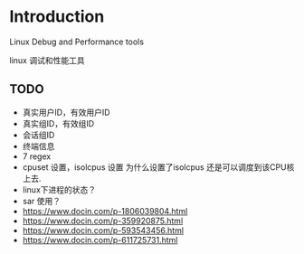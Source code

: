 # Introduction

Linux Debug and Performance tools

linux 调试和性能工具

## TODO

* 真实用户ID，有效用户ID
* 真实组ID，有效组ID
* 会话组ID
* 终端信息
* 7 regex
* cpuset 设置，isolcpus 设置
  为什么设置了isolcpus 还是可以调度到该CPU核上去.
* linux下进程的状态？
* sar 使用？
* https://www.docin.com/p-1806039804.html
* https://www.docin.com/p-359920875.html
* https://www.docin.com/p-593543456.html
* https://www.docin.com/p-611725731.html

